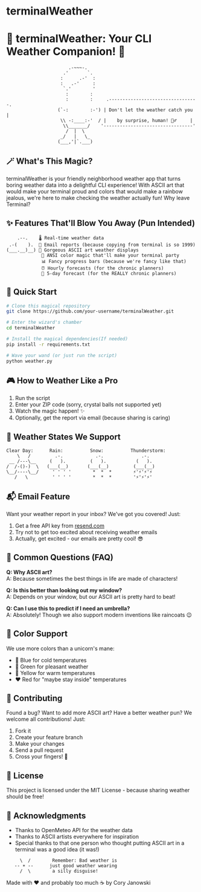 # terminalWeather
# 🌈 terminalWeather: Your CLI Weather Companion! 🌈

```
                       .-~~~-.
                     .'       `.
                    :      .-'  :
                    :   .-'     :
                     `.'        '
                      :        :    
                      :        :     .---------------------------------.
                   (`-:        :-') | Don't let the weather catch you |
                    \\ -:____:-'  / |    by surprise, human! 🧙‍♂️     |
                     \\_______/    '---------------------------------'
                      /  |  \    
                    _/   |   \_  
                   (___,'|`.___) 
```

## 🪄 What's This Magic?

terminalWeather is your friendly neighborhood weather app that turns boring weather data into a delightful CLI experience! With ASCII art that would make your terminal proud and colors that would make a rainbow jealous, we're here to make checking the weather actually fun! Why leave Terminal?

## ✨ Features That'll Blow You Away (Pun Intended)

```
    .--.    🌡️ Real-time weather data
 .-(    ).  📧 Email reports (because copying from terminal is so 1999)
(___.__)__) 🎨 Gorgeous ASCII art weather displays
             🌈 ANSI color magic that'll make your terminal party
             📊 Fancy progress bars (because we're fancy like that)
             ⏰ Hourly forecasts (for the chronic planners)
             🔮 5-day forecast (for the REALLY chronic planners)
```

## 🚀 Quick Start

```bash
# Clone this magical repository
git clone https://github.com/your-username/terminalWeather.git

# Enter the wizard's chamber
cd terminalWeather

# Install the magical dependencies(If needed)
pip install -r requirements.txt

# Wave your wand (or just run the script)
python weather.py
```

## 🎮 How to Weather Like a Pro

1. Run the script
2. Enter your ZIP code (sorry, crystal balls not supported yet)
3. Watch the magic happen! ✨
4. Optionally, get the report via email (because sharing is caring)
<!-- Email will need your own resend.com API key -->

## 🌟 Weather States We Support

```
Clear Day:      Rain:          Snow:          Thunderstorm:
    \   /         .-.            .-.              .-.    
 __ /---\__     (   ).         (   ).           (   ).  
/  /-()-)  \   (___(__)       (___(__)         (___(__)
\__/----\__/     ' ' ' '        *  *  *        ⚡'⚡'⚡'⚡
   /   \         ' ' ' '        *  *  *        '⚡'⚡'⚡'
```

## 📬 Email Feature

Want your weather report in your inbox? We've got you covered! Just:
1. Get a free API key from [resend.com](https://resend.com)
2. Try not to get too excited about receiving weather emails
3. Actually, get excited - our emails are pretty cool! 😎

## 🤔 Common Questions (FAQ)

**Q: Why ASCII art?**  
A: Because sometimes the best things in life are made of characters!

**Q: Is this better than looking out my window?**  
A: Depends on your window, but our ASCII art is pretty hard to beat! 

**Q: Can I use this to predict if I need an umbrella?**  
A: Absolutely! Though we also support modern inventions like raincoats 😉

## 🎨 Color Support

We use more colors than a unicorn's mane:
- 🔵 Blue for cold temperatures
- 💚 Green for pleasant weather
- 💛 Yellow for warm temperatures
- ❤️ Red for "maybe stay inside" temperatures

## 🤝 Contributing

Found a bug? Want to add more ASCII art? Have a better weather pun? We welcome all contributions! Just:
1. Fork it
2. Create your feature branch
3. Make your changes
4. Send a pull request
5. Cross your fingers! 🤞

## 📜 License

This project is licensed under the MIT License - because sharing weather should be free!

## 🙏 Acknowledgments

- Thanks to OpenMeteo API for the weather data
- Thanks to ASCII artists everywhere for inspiration
- Special thanks to that one person who thought putting ASCII art in a terminal was a good idea (it was!)

```
     \  /        Remember: Bad weather is
   -- ☀️ --      just good weather wearing
     /  \        a silly disguise! 
```

Made with ❤️ and probably too much ☕ by Cory Janowski
